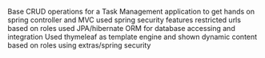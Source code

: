 Base CRUD operations for a Task Management application 
to get hands on spring controller and MVC
used spring security features
restricted urls based on roles
used JPA/hibernate ORM for database accessing and integration
Used thymeleaf as template engine and shown dynamic content based on roles using extras/spring security
